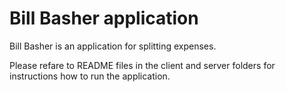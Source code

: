 # Bill Basher application

Bill Basher is an application for splitting expenses.

Please refare to README files in the client and server folders for instructions how to run the application. 
